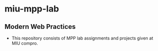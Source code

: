 # miu-mpp-lab

## Modern Web Practices

* This repository consists of MPP lab assignments and projects given at MIU compro.
